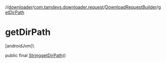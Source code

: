 //[downloader](../../../index.md)/[com.tamdevs.downloader.request](../index.md)/[DownloadRequestBuilder](index.md)/[getDirPath](get-dir-path.md)

# getDirPath

[androidJvm]\

public final [String](https://developer.android.com/reference/kotlin/java/lang/String.html)[getDirPath](get-dir-path.md)()
